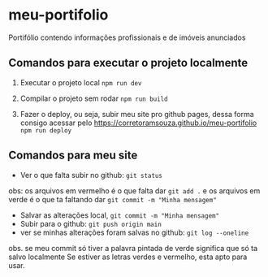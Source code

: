 # meu-portifolio
Portifólio contendo informações profissionais e de imóveis anunciados

## Comandos para executar o projeto localmente

1. Executar o projeto local
`npm run dev`

2. Compilar o projeto sem rodar
`npm run build`

3. Fazer o deploy, ou seja, subir meu site pro github pages, dessa forma consigo acessar pelo https://corretoramsouza.github.io/meu-portifolio 
`npm run deploy`

## Comandos para meu site

- Ver o que falta subir no github: `git status`

obs: os arquivos em vermelho é o que falta dar `git add .` 
e os arquivos em verde é o que ta faltando dar `git commit -m "Minha mensagem"`

- Salvar as alterações local, `git commit -m "Minha mensagem"`
- Subir para o github: `git push origin main`
- ver se minhas alterações foram salvas no github: `git log --oneline`

obs. se meu commit só tiver a palavra pintada de verde significa que só ta salvo localmente
Se estiver as letras verdes e vermelho, esta apto para usar.
